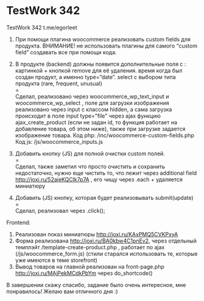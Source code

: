 # TestWork 342
TestWork 342 t.me/egorleet

1. При помощи плагина woocommerce реализовать custom fields для продукта.
ВНИМАНИЕ! не использовать плагины для самого “custom field” создавать все при помощи кода.

2. В продукте (backend) должны появится дополнительные поля с :
картинкой + кнопкой remove для её удаления.
время когда был создан продукт, а именно type=”date”.
select c выбором типа продукта (rare, frequent, unusual)
<br>=<br>
Сделал, реализовано через woocommerce_wp_text_input и woocommerce_wp_select , поле для загрузки изображения реализовано через input с классом hidden, а сама загрузка происходит в поле input type="file" через ajax функцию ajax_create_product (если не задан id, то функция работает на добавление товара, об этом ниже), также при загрузке задается изображение товара.
Код php: /inc/woocommerce-custom-fields.php
Код js: /js/woocommerce_inputs.js

3. Добавить кнопку (JS) для полной очистки custom полей.
<br>=<br>
Сделал, также заметил что просто очистить и сохранить недостаточно, нужно еще чистить то, что лежит через additional field http://joxi.ru/52ajeKQClk7p7A , его чищу через .each + удаляется миниатюру

4. Добавить (JS) кнопку, которая будет реализовывать submit(update)
<br>=<br>
Сделал, реализовал через .click();


Frontend:
1. Реализован показ миниатюры http://joxi.ru/KAxPMQ5CVKPxyA
2. Форма реализована http://joxi.ru/BA0kbw4C1pnEv2, через отдельный темплэйт /template-create-product.php , работает по ajax (/js/woocommerce_form.js) (стили старался использовать те, которые уже имеются в теме storefront)
3. Вывод товаров на главной реализован на front-page.php http://joxi.ru/MAjPekMCdkPbYm через do_shortcode()

В завершении скажу спасибо, задание было очень интересное, мне понравилось! Желаю вам отличного дня :)



